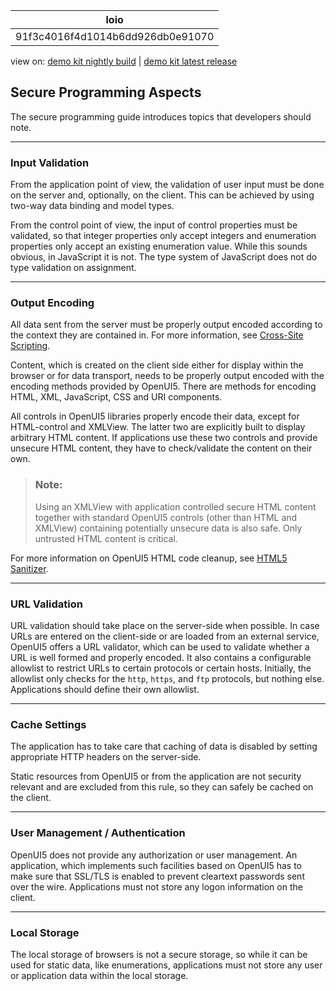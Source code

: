 <!-- loio91f3c4016f4d1014b6dd926db0e91070 -->

| loio |
| -----|
| 91f3c4016f4d1014b6dd926db0e91070 |

<div id="loio">

view on: [demo kit nightly build](https://openui5nightly.hana.ondemand.com/#/topic/91f3c4016f4d1014b6dd926db0e91070) | [demo kit latest release](https://openui5.hana.ondemand.com/#/topic/91f3c4016f4d1014b6dd926db0e91070)</div>

## Secure Programming Aspects

The secure programming guide introduces topics that developers should note.

***

<a name="loio91f3c4016f4d1014b6dd926db0e91070__section_0272193CE8834F04B077ABFD272B4E78"/>

### Input Validation

From the application point of view, the validation of user input must be done on the server and, optionally, on the client. This can be achieved by using two-way data binding and model types.

From the control point of view, the input of control properties must be validated, so that integer properties only accept integers and enumeration properties only accept an existing enumeration value. While this sounds obvious, in JavaScript it is not. The type system of JavaScript does not do type validation on assignment.

***

<a name="loio91f3c4016f4d1014b6dd926db0e91070__section_ACC446022F8C4401A548DF60B98C25C2"/>

### Output Encoding

All data sent from the server must be properly output encoded according to the context they are contained in. For more information, see [Cross-Site Scripting](Cross-Site_Scripting_91f0bd3.md).

Content, which is created on the client side either for display within the browser or for data transport, needs to be properly output encoded with the encoding methods provided by OpenUI5. There are methods for encoding HTML, XML, JavaScript, CSS and URI components.

All controls in OpenUI5 libraries properly encode their data, except for HTML-control and XMLView. The latter two are explicitly built to display arbitrary HTML content. If applications use these two controls and provide unsecure HTML content, they have to check/validate the content on their own.

> ### Note:  
> Using an XMLView with application controlled secure HTML content together with standard OpenUI5 controls \(other than HTML and XMLView\) containing potentially unsecure data is also safe. Only untrusted HTML content is critical.

For more information on OpenUI5 HTML code cleanup, see [HTML5 Sanitizer](Cross-Site_Scripting_91f0bd3.md#loio91f0bd316f4d1014b6dd926db0e91070__section_fdr_tzl_xcb).

***

<a name="loio91f3c4016f4d1014b6dd926db0e91070__section_9DBB8FAC798E48829FAC407FD9A47D9E"/>

### URL Validation

URL validation should take place on the server-side when possible. In case URLs are entered on the client-side or are loaded from an external service, OpenUI5 offers a URL validator, which can be used to validate whether a URL is well formed and properly encoded. It also contains a configurable allowlist to restrict URLs to certain protocols or certain hosts. Initially, the allowlist only checks for the `http`, `https`, and `ftp` protocols, but nothing else. Applications should define their own allowlist.

***

<a name="loio91f3c4016f4d1014b6dd926db0e91070__section_EEC726E351C54D799F6479B24A685E80"/>

### Cache Settings

The application has to take care that caching of data is disabled by setting appropriate HTTP headers on the server-side.

Static resources from OpenUI5 or from the application are not security relevant and are excluded from this rule, so they can safely be cached on the client.

***

<a name="loio91f3c4016f4d1014b6dd926db0e91070__section_A2E00DC0967241E89AF9B3E54CF7FDF3"/>

### User Management / Authentication

OpenUI5 does not provide any authorization or user management. An application, which implements such facilities based on OpenUI5 has to make sure that SSL/TLS is enabled to prevent cleartext passwords sent over the wire. Applications must not store any logon information on the client.

***

<a name="loio91f3c4016f4d1014b6dd926db0e91070__section_6ABD0CE1F88C4767A82E92D7295274C3"/>

### Local Storage

The local storage of browsers is not a secure storage, so while it can be used for static data, like enumerations, applications must not store any user or application data within the local storage.

